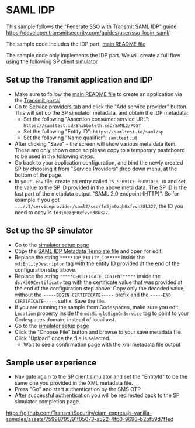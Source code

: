 # SAML IDP

This sample follows the "Federate SSO with Transmit SAML IDP" guide:
https://developer.transmitsecurity.com/guides/user/sso_login_saml/

The sample code includes the IDP part, [main README file](../README.md)

The sample code only implements the IDP part. We will create a full flow using the following
[SP client simulator](https://samltest.id/start-idp-test/)

## Set up the Transmit application and IDP

- Make sure to follow the [main README file](../README.md) to create an application via the
  [Transmit portal](https://portal.identity.security/applications)
- Go to [Service providers tab](https://portal.identity.security/applications/serviceProviders) and
  click the "Add service provider" button. This will set up the SP simulator metadata, and obtain
  the IDP metadata:
  - Set the following "Assertion consumer service URL":
    `https://samltest.id/Shibboleth.sso/SAML2/POST`
  - Set the following "Entity ID": `https://samltest.id/saml/sp`
  - Set the following "Name qualifier": `samltest.id`
- After clicking "Save" - the screen will show various meta data item. These are only shown once so
  please copy to a temporary pasteboard to be used in the following steps.
- Go back to your application configuration, and bind the newly created SP by choosing it from
  "Service Providers" drop down menu, at the bottom of the page.
- In your `.env` file, create an entry called `TS_SERVICE_PROVIDER_ID` and set the value to the SP
  ID provided in the above meta data. The SP ID is the last part of the metadata output "SAML 2.0
  endpoint (HTTP)". So for example if you got
  `.../v1/serviceprovider/saml2/sso/fn3jm0zqh0xfvvn38k327`, the ID you need to copy is
  `fn3jm0zqh0xfvvn38k327`.

## Set up the SP simulator

- Go to the [simulator setup page](https://samltest.id/upload.php)
- Copy the [SAML IDP Metadata Template file](./saml_idp_metadata_template) and open for edit.
- Replace the string `*****IDP_ENTITY_ID*****` inside the `md:EntityDescriptor` tag with the entity
  ID provided at the end of the configuration step above.
- Replace the string `*****CERTIFICATE_CONTENT*****` inside the `ds:X509Certificate` tag with the
  certificate value that was provided at the end of the configuration step above. Copy only the
  decoded value, without the `-----BEGIN CERTIFICATE-----` prefix and the
  `-----END CERTIFICATE-----` suffix. Save the file.
- If you are running the sample from Codespaces, make sure you edit `Location` property inside the
  `md:SingleSignOnService` tag to point to your Codespaces domain, instead of localhost.
- Go to the [simulator setup page](https://samltest.id/upload.php)
- Click the "Choose File" button and browse to your save metadata file. Click "Upload" once the file
  is selected.
  - Wait to see a confirmation page with the xml metadata file output

## Sample user experience

- Navigate again to the [SP client simulator](https://samltest.id/start-idp-test/) and set the
  "EntityId" to be the same one you provided in the XML metadata file.
- Press "Go" and start authentication by the SMS OTP
- After successful authentication you will be redirected back to the SP simulator completion page.

https://github.com/TransmitSecurity/ciam-expressjs-vanilla-samples/assets/75998795/91f05073-a522-4fb0-9693-b2bf59d7f1ed
